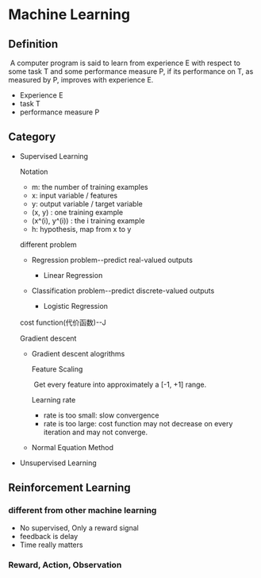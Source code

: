 # Machine Learning

## Definition 

​	A computer program is said to learn from experience E with respect to some task T and some performance measure P, if its performance on T, as measured by P, improves with experience E.

+ Experience E
+ task T
+ performance measure P

## Category 

+ Supervised Learning

  Notation

  + m: the number of training examples
  + x: input variable / features
  + y: output variable / target variable
  + (x, y) : one training example
  + (x^(i), y^(i)) : the i training example
  + h: hypothesis, map from x to y 

  different problem

  + Regression problem--predict real-valued outputs
    + Linear Regression

  + Classification problem--predict discrete-valued outputs 
    + Logistic Regression
  
  
  cost function(代价函数)--J
  
  Gradient descent
  
  + Gradient descent alogrithms
  
    Feature Scaling
  
    ​	Get every feature into approximately a [-1, +1]  range.
  
    Learning rate
  
    + rate is too small: slow convergence
    + rate is too large: cost function may not decrease on every iteration and may not converge.
  
  + Normal Equation Method


+ Unsupervised Learning

## Reinforcement Learning

### different from other machine learning

+ No supervised, Only a reward signal
+ feedback is delay
+ Time really matters

### Reward, Action, Observation
